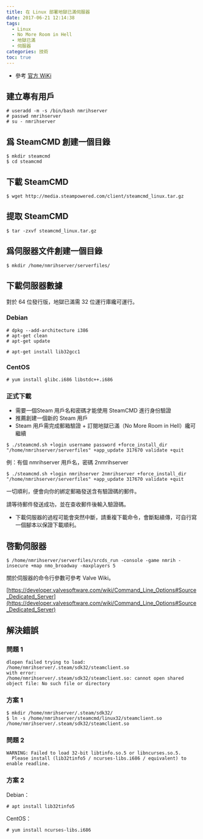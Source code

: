 ```yaml
---
title: 在 Linux 部署地獄已滿伺服器
date: 2017-06-21 12:14:38
tags:
  - Linux
  - No More Room in Hell
  - 地獄已滿
  - 伺服器
categories: 技術
toc: true
---
```


* 參考 [官方 WiKi](https://wiki.nomoreroominhell.com/Dedicated_Server_Setup)

## 建立專有用戶

```
# useradd -m -s /bin/bash nmrihserver
# passwd nmrihserver
# su - nmrihserver
```

## 爲 SteamCMD 創建一個目錄

```
$ mkdir steamcmd
$ cd steamcmd
```

## 下載 SteamCMD

```
$ wget http://media.steampowered.com/client/steamcmd_linux.tar.gz
```

## 提取 SteamCMD

```
$ tar -zxvf steamcmd_linux.tar.gz
```

## 爲伺服器文件創建一個目錄

```
$ mkdir /home/nmrihserver/serverfiles/
```

## 下載伺服器數據

對於 64 位發行版，地獄已滿需 32 位運行庫纔可運行。

### Debian

```
# dpkg --add-architecture i386
# apt-get clean
# apt-get update
```

```
# apt-get install lib32gcc1
```

### CentOS

```
# yum install glibc.i686 libstdc++.i686
```

### 正式下載

* 需要一個Steam 用戶名和密碼才能使用 SteamCMD 進行身份驗證
* 推薦創建一個新的 Steam 用戶
* Steam 用戶需完成郵箱驗證 + 訂閱地獄已滿（No More Room in Hell）纔可繼續

```
$ ./steamcmd.sh +login username password +force_install_dir "/home/nmrihserver/serverfiles" +app_update 317670 validate +quit
```

例：有個 nmrihserver 用戶名，密碼 2nmrihserver

```
$ ./steamcmd.sh +login nmrihserver 2nmrihserver +force_install_dir "/home/nmrihserver/serverfiles" +app_update 317670 validate +quit
```

一切順利，便會向你的綁定郵箱發送含有驗證碼的郵件。

請等待郵件發送成功，並在查收郵件後輸入驗證碼。

* 下載伺服器的過程可能會突然中斷，請重複下載命令，會斷點續傳，可自行寫一個腳本以保證下載順利。

## 啓動伺服器

```
$ /home/nmrihserver/serverfiles/srcds_run -console -game nmrih -insecure +map nmo_broadway -maxplayers 5
```

關於伺服器的命令行參數可參考 Valve Wiki。

[https://developer.valvesoftware.com/wiki/Command_Line_Options#Source_Dedicated_Server](https://developer.valvesoftware.com/wiki/Command_Line_Options#Source_Dedicated_Server)

## 解決錯誤

### 問題 1

```
dlopen failed trying to load:
/home/nmrihserver/.steam/sdk32/steamclient.so
with error:
/home/nmrihserver/.steam/sdk32/steamclient.so: cannot open shared object file: No such file or directory
```

### 方案 1

```
$ mkdir /home/nmrihserver/.steam/sdk32/
$ ln -s /home/nmrihserver/steamcmd/linux32/steamclient.so /home/nmrihserver/.steam/sdk32/steamclient.so
```

### 問題 2

```
WARNING: Failed to load 32-bit libtinfo.so.5 or libncurses.so.5.
  Please install (lib32tinfo5 / ncurses-libs.i686 / equivalent) to enable readline.
```

### 方案 2

Debian：

```
# apt install lib32tinfo5
```

CentOS：

```
# yum install ncurses-libs.i686
```
